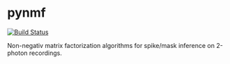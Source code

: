 # pynmf

[![Build Status](https://travis-ci.org/cajal/pynmf.svg?branch=master)](https://travis-ci.org/cajal/pynmf)


Non-negativ matrix factorization algorithms for spike/mask inference on 2-photon recordings. 
